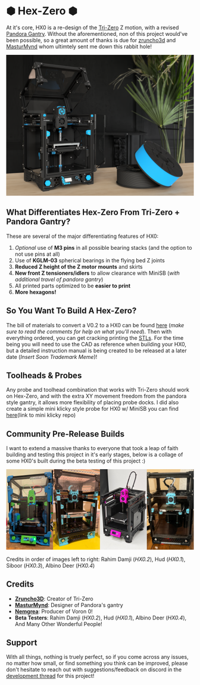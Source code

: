 # &#x2B22; Hex-Zero &#x2B22; 

At it's core, HX0 is a re-design of the [Tri-Zero](https://github.com/zruncho3d/tri-zero) Z motion, with a revised [Pandora Gantry](https://github.com/MasturMynd/Pandora). Without the aforementioned, non of this project would've been possible, so a great amount of thanks is due for [zruncho3d](https://github.com/zruncho3d) and [MasturMynd](https://github.com/MasturMynd) whom ultimtely sent me down this rabbit hole!

![Hex-Zero_Render](/Images/Renders/Hex-Zero_Render_Blue.png)



## What Differentiates Hex-Zero From Tri-Zero + Pandora Gantry?

These are several of the major differentiating features of HX0:

1. *Optional* use of **M3 pins** in all possible bearing stacks (and the option to not use pins at all)
2. Use of **KGLM-03** spherical bearings in the flying bed Z joints
3. **Reduced Z height of the Z motor mounts** and skirts 
4. **New front Z tensioners/idlers** to allow clearance with MiniSB (*with additional travel of pandora gantry*)
5. All printed parts optimized to be **easier to print**
6. **More hexagons!**



## So You Want To Build A Hex-Zero?

The bill of materials to convert a V0.2 to a HX0 can be found [here](https://docs.google.com/spreadsheets/d/1F7fQtRNNPEZ1YoKCzFcIuKrkByZ1SoN8qf_lLwIh3ww/edit?usp=sharing) (*make sure to read the comments for help on what you'll need*). Then with everything ordered, you can get cracking printing the [STLs](https://github.com/Alexander-T-Moss/Hex-Zero/tree/main/STLs). For the time being you will need to use the CAD as reference when building your HX0, but a detailed instruction manual is being created to be released at a later date (*Insert Soon Trademark Meme*)!



## Toolheads & Probes

Any probe and toolhead combination that works with Tri-Zero should work on Hex-Zero, and with the extra XY movement freedom from the pandora style gantry, it allows more flexibility of placing probe docks. I did also create a simple mini klicky style probe for HX0 w/ MiniSB you can find <u>here</u>(link to mini klicky repo)



## Community Pre-Release Builds

I want to extend a massive thanks to everyone that took a leap of faith building and testing this project in it's early stages, below is a collage of some HX0's built during the beta testing of this project :)

![Beta Testers Collage](/Images/Beta_Testing_Collage.jpg)

Credits in order of images left to right: Rahim Damji (*HX0.2*),  Hud (*HX0.1*), Siboor (*HX0.3*), Albino Deer (*HX0.4*)



## Credits

- **[Zruncho3D](https://github.com/zruncho3d)**: Creator of Tri-Zero
- **[MasturMynd](https://github.com/MasturMynd)**: Designer of Pandora's gantry
- **[Nemgrea](https://github.com/nemgrea)**: Producer of Voron 0!
- **Beta Testers**: Rahim Damji (*HX0.2*), Hud (*HX0.1*), Albino Deer (*HX0.4*), And Many Other Wonderful People!



## Support

With all things, nothing is truely perfect, so if you come across any issues, no matter how small, or find something you think can be improved, please don't hesitate to reach out with suggestions/feedback on discord in the [development thread](https://discord.com/channels/825469421346226226/1095450118553084085) for this project!
